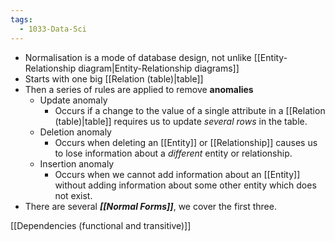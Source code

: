 ```yaml
---
tags:
  - 1033-Data-Sci
---
```

- Normalisation is a mode of database design, not unlike [[Entity-Relationship diagram|Entity-Relationship diagrams]]
- Starts with one big [[Relation (table)|table]]
- Then a series of rules are applied to remove **anomalies**
	- Update anomaly
		- Occurs if a change to the value of a single attribute in a [[Relation (table)|table]] requires us to update *several rows* in the table.
	- Deletion anomaly
		- Occurs when deleting an [[Entity]] or [[Relationship]] causes us to lose information about a *different* entity or relationship.
	- Insertion anomaly
		- Occurs when we cannot add information about an [[Entity]] without adding information about some other entity which does not exist.
- There are several ***[[Normal Forms]]***, we cover the first three.

[[Dependencies (functional and transitive)]]